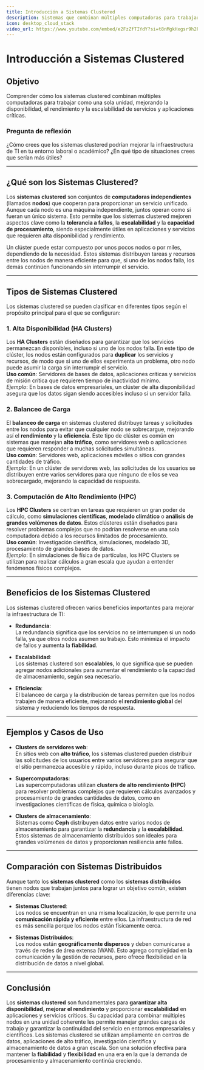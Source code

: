 ```yaml
---
title: Introducción a Sistemas Clustered  
description: Sistemas que combinan múltiples computadoras para trabajar como una sola unidad.  
icon: desktop_cloud_stack  
video_url: https://www.youtube.com/embed/e2FzZfTIYdY?si=t8nMgkHxgsr9h2P3
---
```


# Introducción a Sistemas Clustered  

## Objetivo  
Comprender cómo los sistemas clustered combinan múltiples computadoras para trabajar como una sola unidad, mejorando la disponibilidad, el rendimiento y la escalabilidad de servicios y aplicaciones críticas.

### Pregunta de reflexión  
¿Cómo crees que los sistemas clustered podrían mejorar la infraestructura de TI en tu entorno laboral o académico? ¿En qué tipo de situaciones crees que serían más útiles?

---

## ¿Qué son los Sistemas Clustered?  
Los **sistemas clustered** son conjuntos de **computadoras independientes** (llamados **nodos**) que cooperan para proporcionar un servicio unificado. Aunque cada nodo es una máquina independiente, juntos operan como si fueran un único sistema. Esto permite que los sistemas clustered mejoren aspectos clave como la **tolerancia a fallos**, la **escalabilidad** y la **capacidad de procesamiento**, siendo especialmente útiles en aplicaciones y servicios que requieren alta disponibilidad y rendimiento.

Un clúster puede estar compuesto por unos pocos nodos o por miles, dependiendo de la necesidad. Estos sistemas distribuyen tareas y recursos entre los nodos de manera eficiente para que, si uno de los nodos falla, los demás continúen funcionando sin interrumpir el servicio.

---

## Tipos de Sistemas Clustered  

Los sistemas clustered se pueden clasificar en diferentes tipos según el propósito principal para el que se configuran:

### 1. Alta Disponibilidad (HA Clusters)  
Los **HA Clusters** están diseñados para garantizar que los servicios permanezcan disponibles, incluso si uno de los nodos falla. En este tipo de clúster, los nodos están configurados para **duplicar** los servicios y recursos, de modo que si uno de ellos experimenta un problema, otro nodo puede asumir la carga sin interrumpir el servicio.  
**Uso común**: Servidores de bases de datos, aplicaciones críticas y servicios de misión crítica que requieren tiempo de inactividad mínimo.  
*Ejemplo*: En bases de datos empresariales, un clúster de alta disponibilidad asegura que los datos sigan siendo accesibles incluso si un servidor falla.

### 2. Balanceo de Carga  
El **balanceo de carga** en sistemas clustered distribuye tareas y solicitudes entre los nodos para evitar que cualquier nodo se sobrecargue, mejorando así el **rendimiento** y la **eficiencia**. Este tipo de clúster es común en sistemas que manejan **alto tráfico**, como servidores web o aplicaciones que requieren responder a muchas solicitudes simultáneas.  
**Uso común**: Servidores web, aplicaciones móviles o sitios con grandes cantidades de tráfico.  
*Ejemplo*: En un clúster de servidores web, las solicitudes de los usuarios se distribuyen entre varios servidores para que ninguno de ellos se vea sobrecargado, mejorando la capacidad de respuesta.

### 3. Computación de Alto Rendimiento (HPC)  
Los **HPC Clusters** se centran en tareas que requieren un gran poder de cálculo, como **simulaciones científicas**, **modelado climático** o **análisis de grandes volúmenes de datos**. Estos clústeres están diseñados para resolver problemas complejos que no podrían resolverse en una sola computadora debido a los recursos limitados de procesamiento.  
**Uso común**: Investigación científica, simulaciones, modelado 3D, procesamiento de grandes bases de datos.  
*Ejemplo*: En simulaciones de física de partículas, los HPC Clusters se utilizan para realizar cálculos a gran escala que ayudan a entender fenómenos físicos complejos.

---

## Beneficios de los Sistemas Clustered  
Los sistemas clustered ofrecen varios beneficios importantes para mejorar la infraestructura de TI:

- **Redundancia**:  
  La redundancia significa que los servicios no se interrumpen si un nodo falla, ya que otros nodos asumen su trabajo. Esto minimiza el impacto de fallos y aumenta la **fiabilidad**.

- **Escalabilidad**:  
  Los sistemas clustered son **escalables**, lo que significa que se pueden agregar nodos adicionales para aumentar el rendimiento o la capacidad de almacenamiento, según sea necesario.

- **Eficiencia**:  
  El balanceo de carga y la distribución de tareas permiten que los nodos trabajen de manera eficiente, mejorando el **rendimiento global** del sistema y reduciendo los tiempos de respuesta.

---

## Ejemplos y Casos de Uso

- **Clusters de servidores web**:  
  En sitios web con **alto tráfico**, los sistemas clustered pueden distribuir las solicitudes de los usuarios entre varios servidores para asegurar que el sitio permanezca accesible y rápido, incluso durante picos de tráfico.

- **Supercomputadoras**:  
  Las supercomputadoras utilizan **clusters de alto rendimiento (HPC)** para resolver problemas complejos que requieren cálculos avanzados y procesamiento de grandes cantidades de datos, como en investigaciones científicas de física, química o biología.

- **Clusters de almacenamiento**:  
  Sistemas como **Ceph** distribuyen datos entre varios nodos de almacenamiento para garantizar la **redundancia** y la **escalabilidad**. Estos sistemas de almacenamiento distribuidos son ideales para grandes volúmenes de datos y proporcionan resiliencia ante fallos.

---

## Comparación con Sistemas Distribuidos

Aunque tanto los **sistemas clustered** como los **sistemas distribuidos** tienen nodos que trabajan juntos para lograr un objetivo común, existen diferencias clave:

- **Sistemas Clustered**:  
  Los nodos se encuentran en una misma localización, lo que permite una **comunicación rápida y eficiente** entre ellos. La infraestructura de red es más sencilla porque los nodos están físicamente cerca.

- **Sistemas Distribuidos**:  
  Los nodos están **geográficamente dispersos** y deben comunicarse a través de redes de área extensa (WAN). Esto agrega complejidad en la comunicación y la gestión de recursos, pero ofrece flexibilidad en la distribución de datos a nivel global.

---

## Conclusión  
Los **sistemas clustered** son fundamentales para **garantizar alta disponibilidad**, **mejorar el rendimiento** y proporcionar **escalabilidad** en aplicaciones y servicios críticos. Su capacidad para combinar múltiples nodos en una unidad coherente les permite manejar grandes cargas de trabajo y garantizar la continuidad del servicio en entornos empresariales y científicos. Los sistemas clustered se utilizan ampliamente en centros de datos, aplicaciones de alto tráfico, investigación científica y almacenamiento de datos a gran escala. Son una solución efectiva para mantener la **fiabilidad** y **flexibilidad** en una era en la que la demanda de procesamiento y almacenamiento continúa creciendo.